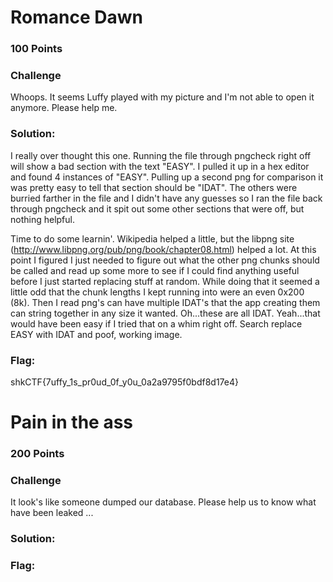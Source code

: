 # Romance Dawn
### 100 Points

### Challenge
Whoops. It seems Luffy played with my picture and I'm not able to open it anymore. Please help me.

### Solution:
I really over thought this one.  Running the file through pngcheck right off will show a bad section with the text "EASY".  I pulled it up in a hex editor and found 4 instances of "EASY".  Pulling up a second png for comparison it was pretty easy to tell that section should be "IDAT".  The others were burried farther in the file and I didn't have any guesses so I ran the file back through pngcheck and it spit out some other sections that were off, but nothing helpful.  

Time to do some learnin'.  Wikipedia helped a little, but the libpng site (http://www.libpng.org/pub/png/book/chapter08.html) helped a lot.  At this point I figured I just needed to figure out what the other png chunks should be called and read up some more to see if I could find anything useful before I just started replacing stuff at random.  While doing that it seemed a little odd that the chunk lengths I kept running into were an even 0x200 (8k).  Then I read png's can have multiple IDAT's that the app creating them can string together in any size it wanted.  Oh...these are all IDAT.  Yeah...that would have been easy if I tried that on a whim right off.  Search replace EASY with IDAT and poof, working image.

### Flag:
shkCTF{7uffy_1s_pr0ud_0f_y0u_0a2a9795f0bdf8d17e4}

# Pain in the ass
### 200 Points

### Challenge
It look's like someone dumped our database. Please help us to know what have been leaked ...

### Solution:

### Flag:



